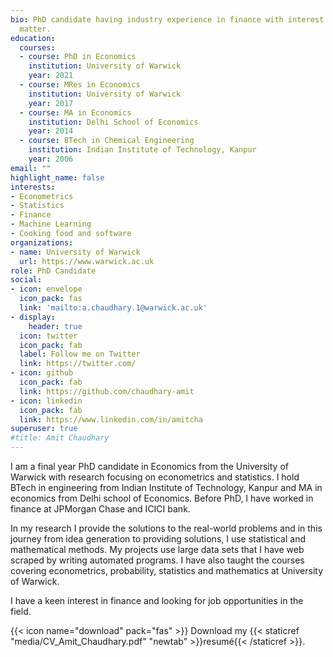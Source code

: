 ```yaml
---
bio: PhD candidate having industry experience in finance with interest in econometrics and statistics. 
  matter.
education:
  courses:
  - course: PhD in Economics
    institution: University of Warwick
    year: 2021
  - course: MRes in Economics 
    institution: University of Warwick
    year: 2017
  - course: MA in Economics
    institution: Delhi School of Economics
    year: 2014
  - course: BTech in Chemical Engineering 
    institution: Indian Institute of Technology, Kanpur 
    year: 2006
email: ""
highlight_name: false
interests:
- Econometrics
- Statistics
- Finance 
- Machine Learning
- Cooking food and software
organizations:
- name: University of Warwick
  url: https://www.warwick.ac.uk
role: PhD Candidate
social:
- icon: envelope
  icon_pack: fas
  link: 'mailto:a.chaudhary.1@warwick.ac.uk'
- display:
    header: true
  icon: twitter
  icon_pack: fab
  label: Follow me on Twitter
  link: https://twitter.com/
- icon: github
  icon_pack: fab
  link: https://github.com/chaudhary-amit
- icon: linkedin
  icon_pack: fab
  link: https://www.linkedin.com/in/amitcha
superuser: true
#title: Amit Chaudhary
---
```


I am a final year PhD candidate in Economics from the University of Warwick with research focusing on econometrics and statistics. I hold BTech in engineering from Indian Institute of Technology, Kanpur and MA in economics from Delhi school of Economics. Before PhD, I have worked in finance at JPMorgan Chase and ICICI bank. 

In my research I provide the solutions to the real-world problems and in this journey from idea generation to providing solutions, I use statistical and mathematical methods. My projects use large data sets that I have web scraped by writing automated programs. I have also taught the courses covering econometrics, probability, statistics and mathematics at University of Warwick.

I have a keen interest in finance and looking for job opportunities in the field.

{{< icon name="download" pack="fas" >}} Download my {{< staticref "media/CV_Amit_Chaudhary.pdf" "newtab" >}}resumé{{< /staticref >}}.
